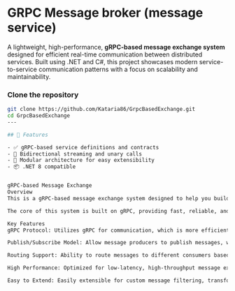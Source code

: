 # GRPC Message broker (message service)

A lightweight, high-performance, **gRPC-based message exchange system** designed for efficient real-time communication between distributed services. Built using .NET and C#, this project showcases modern service-to-service communication patterns with a focus on scalability and maintainability.

### Clone the repository

```bash
git clone https://github.com/Kataria86/GrpcBasedExchange.git
cd GrpcBasedExchange
---

## 🚀 Features

- ✅ gRPC-based service definitions and contracts
- 🔄 Bidirectional streaming and unary calls
- 🧩 Modular architecture for easy extensibility
- 📦 .NET 8 compatible


gRPC-based Message Exchange
Overview
This is a gRPC-based message exchange system designed to help you build scalable, efficient, , but leveraging the gRPC protocol for communication. This exchange allows message producers and consumers to communicate with low-latency, bidirectional communication channels via gRPC. It is ideal for microservices, event-driven architectures, and distributed systems.

The core of this system is built on gRPC, providing fast, reliable, and language-agnostic message exchanges. It supports topics, queues, and routing to facilitate advanced messaging patterns.

Key Features
gRPC Protocol: Utilizes gRPC for communication, which is more efficient and provides better performance over traditional HTTP-based messaging systems.

Publish/Subscribe Model: Allow message producers to publish messages, which can be consumed by multiple consumers (subscribers).

Routing Support: Ability to route messages to different consumers based on topic/queue configurations.

High Performance: Optimized for low-latency, high-throughput message exchange.

Easy to Extend: Easily extensible for custom message filtering, transformations, or advanced features like dead-letter queues.

